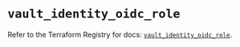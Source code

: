 # `vault_identity_oidc_role`

Refer to the Terraform Registry for docs: [`vault_identity_oidc_role`](https://registry.terraform.io/providers/hashicorp/vault/5.3.0/docs/resources/identity_oidc_role).
